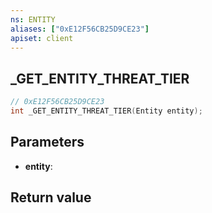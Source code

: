 ```yaml
---
ns: ENTITY
aliases: ["0xE12F56CB25D9CE23"]
apiset: client
---
```

## _GET_ENTITY_THREAT_TIER

```c
// 0xE12F56CB25D9CE23
int _GET_ENTITY_THREAT_TIER(Entity entity);
```


## Parameters
* **entity**:

## Return value